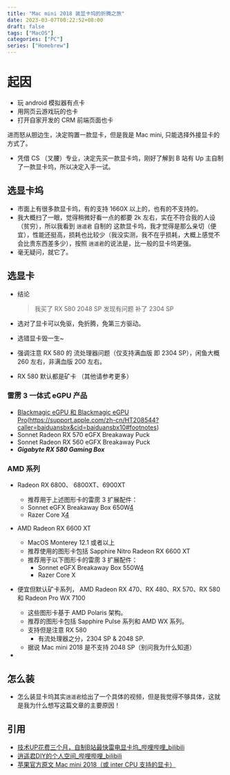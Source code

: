 ```yaml
---
title: "Mac mini 2018 装显卡坞的折腾之旅"
date: 2023-03-07T00:22:52+08:00
draft: false
tags: ["MacOS"]
categories: ["PC"]
series: ["Homebrew"]
---
```


# 起因

- 玩 android 模拟器有点卡
- 用网页云游戏玩的也卡
- 打开自家开发的 CRM 前端页面也卡

进而怒从胆边生，决定购置一款显卡，但是我是 Mac mini, 只能选择外接显卡的方式了。

- 凭借 CS （叉腰）专业，决定先买一款显卡坞，刚好了解到 B 站有 Up 主自制了一款显卡坞，所以决定入手一试。

## 选显卡坞

- 市面上有很多款显卡坞，有的支持 1660X 以上的，也有的不支持的。
- 我大概扫了一眼，觉得稍微好看一点的都要 2k 左右，实在不符合我的人设（贫穷），所以我看到 `逍遥君` 自制的 这款显卡坞，我才觉得是那么亲切（便宜），性能还挺高，损耗也比较少（我没实测，我不在乎损耗，大概上感觉不会比贵东西差多少），按照 `逍遥君`的说法是，比一般的显卡坞更强。
- 毫无疑问，就它了。


## 选显卡

- 结论
	> 我买了 RX 580 2048 SP
	> 发现有问题
	> 补了 2304 SP

- 选对了显卡可以免驱，免折腾，免第三方驱动。
- 选错显卡毁一生~ 
- 强调注意 RX 580 的 流处理器问题（仅支持满血版 即 2304 SP），闲鱼大概 260 左右，非满血版 200 左右。
- RX 580 默认都是矿卡 （其他请参考更多）
### 雷雳 3 一体式 eGPU 产品
-   [Blackmagic eGPU 和 Blackmagic eGPU Pro](https://support.apple.com/zh-cn/HT208897)(https://support.apple.com/zh-cn/HT208544?caller=baiduansbx&cid=baiduansbx10#footnotes) 
-   Sonnet Radeon RX 570 eGFX Breakaway Puck
-   Sonnet Radeon RX 560 eGFX Breakaway Puck
  - ***Gigabyte RX 580 Gaming Box*** 
  
### AMD 系列
- Radeon RX 6800、 6800XT、6900XT
	- 推荐用于上述图形卡的雷雳 3 扩展配件：
	-   Sonnet eGFX Breakaway Box 650W[4](https://support.apple.com/zh-cn/HT208544?caller=baiduansbx&cid=baiduansbx10#footnotes)
	-   Razer Core X[4](https://support.apple.com/zh-cn/HT208544?caller=baiduansbx&cid=baiduansbx10#footnotes)

- AMD Radeon RX 6600 XT
	- MacOS Monterey 12.1 或者以上
	- 推荐使用的图形卡包括 Sapphire Nitro Radeon RX 6600 XT
	- 推荐用于以下图形卡的雷雳 3 扩展配件：
		-   Sonnet eGFX Breakaway Box 550W[4](https://support.apple.com/zh-cn/HT208544?caller=baiduansbx&cid=baiduansbx10#footnotes)
		-   Razer Core X
- 便宜但默认矿卡系列， AMD Radeon RX 470、RX 480、RX 570、RX 580 和 Radeon Pro WX 7100
	- 这些图形卡基于 AMD Polaris 架构。
	- 推荐的图形卡包括 Sapphire Pulse 系列和 AMD WX 系列。
	- 支持但是注意 RX 580
		- 有流处理器之分，2304 SP & 2048 SP.
	- 据说 Mac mini 2018 是不支持 2048 SP（别问我为什么知道）
- 

##  怎么装

- 怎么装显卡坞其实`逍遥君`给出了一个具体的视频，但是我觉得不够具体，这就是我为什么想写这篇文章的主要原因！


## 引用

- [技术UP花费三个月，自制B站最快雷电显卡坞_哔哩哔哩_bilibili](https://www.bilibili.com/video/BV18T411c7qi/?spm_id_from=333.999.0.0)
- [逍遥君DIY的个人空间_哔哩哔哩_bilibili](https://space.bilibili.com/245020379?spm_id_from=333.337.search-card.all.click)
- [苹果官方原文 Mac mini 2018（或 inter CPU 支持的显卡）](https://www.baidu.com/link?url=_e4-oJOVI7w_H0bedLVXjhT0uFbVv1snlowyqfmAQoyAPX2-2xm3pCOj2lDKSQxGKPM11NicqrE3xVWJKe7UXCbGhLI1ZJuQRKZpJIIc0ua-c-L5u01sbtqmOVGoyf9z&wd=&eqid=bcda126b00048fa70000000264094b16)